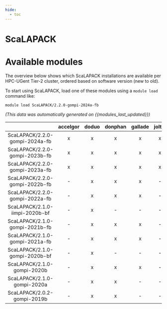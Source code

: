 ```yaml
---
hide:
  - toc
---
```


ScaLAPACK
=========

# Available modules


The overview below shows which ScaLAPACK installations are available per HPC-UGent Tier-2 cluster, ordered based on software version (new to old).

To start using ScaLAPACK, load one of these modules using a `module load` command like:

```shell
module load ScaLAPACK/2.2.0-gompi-2024a-fb
```

*(This data was automatically generated on {{modules_last_updated}})*  

| |accelgor|doduo|donphan|gallade|joltik|shinx|
| :---: | :---: | :---: | :---: | :---: | :---: | :---: |
|ScaLAPACK/2.2.0-gompi-2024a-fb|x|x|x|x|x|x|
|ScaLAPACK/2.2.0-gompi-2023b-fb|x|x|x|x|x|x|
|ScaLAPACK/2.2.0-gompi-2023a-fb|x|x|x|x|x|x|
|ScaLAPACK/2.2.0-gompi-2022b-fb|-|x|x|x|-|-|
|ScaLAPACK/2.2.0-gompi-2022a-fb|-|x|x|x|-|x|
|ScaLAPACK/2.1.0-iimpi-2020b-bf|-|x|-|-|-|-|
|ScaLAPACK/2.1.0-gompi-2021b-fb|-|x|x|x|-|-|
|ScaLAPACK/2.1.0-gompi-2021a-fb|-|x|x|x|-|-|
|ScaLAPACK/2.1.0-gompi-2020b-bf|-|x|-|-|-|-|
|ScaLAPACK/2.1.0-gompi-2020b|-|x|x|x|-|-|
|ScaLAPACK/2.1.0-gompi-2020a|-|x|x|-|-|-|
|ScaLAPACK/2.0.2-gompi-2019b|-|x|x|-|-|-|
